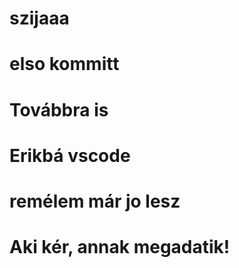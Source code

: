 # szijaaa
# elso kommitt
# Továbbra is
# Erikbá vscode
# remélem már jo lesz
# Aki kér, annak megadatik!
